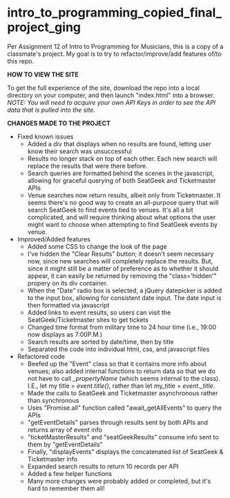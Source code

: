 # intro_to_programming_copied_final_project_ging
Per Assignment 12 of Intro to Programming for Musicians, this is a copy of a classmate's project. My goal is to try to refactor/improve/add features of/to this repo.

**HOW TO VIEW THE SITE**

To get the full experience of the site, download the repo into a local directory on your computer, and then launch "index.html" into a browser.
*NOTE: You will need to acquire your own API Keys in order to see the API data that is pulled into the site.*

**CHANGES MADE TO THE PROJECT**
* Fixed known issues
  - Added a div that displays when no results are found, letting user know their search was unsuccessful
  - Results no longer stack on top of each other. Each new search will replace the results that were there before.
  - Search queries are formatted behind the scenes in the javascript, allowing for graceful querying of both SeatGeek and Ticketmaster APIs
  - Venue searches now return results, albeit only from Ticketmaster. It seems there's no good way to create an all-purpose query that will search SeatGeek to find events tied to venues. It's all a bit complicated, and will require thinking about what options the user might want to choose when attempting to find SeatGeek events by venue.
* Improved/Added features
  - Added some CSS to change the look of the page
  - I've hidden the "Clear Results" button; it doesn't seem necessary now, since new searches will completely replace the results. But, since it might still be a matter of preference as to whether it should appear, it can easily be returned by removing the "class='hidden'" propery on its div container.
  - When the "Date" radio box is selected, a jQuery datepicker is added to the input box, allowing for consistent date input. The date input is then formatted via javascript
  - Added links to event results, so users can visit the SeatGeek/Ticketmaster sites to get tickets
  - Changed time format from military time to 24 hour time (i.e., 19:00 now displays as 7:00P.M.)
  - Search results are sorted by date/time, then by title
  - Separated the code into individual html, css, and javascript files
* Refactored code
  - Beefed up the "Event" class so that it contains more info about venues; also added internal functions to return data so that we do not have to call *_propertyName* (which seems internal to the class). I.E., let my title = *event.title()*, rather than let my_title = *event._title*.
  - Made the calls to SeatGeek and Ticketmaster asynchronous rather than synchronous
  - Uses "Promise.all" function called "await_getAllEvents" to query the APIs
  - "getEventDetails" parses through results sent by both APIs and returns array of event info
  - "ticketMasterResults" and "seatGeekResults" consume info sent to them by "getEventDetails"
  - Finally, "displayEvents" displays the concatenated list of SeatGeek & Ticketmaster info
  - Expanded search results to return 10 records per API
  - Added a few helper functions
  - Many more changes were probably added or completed, but it's hard to remember them all!
